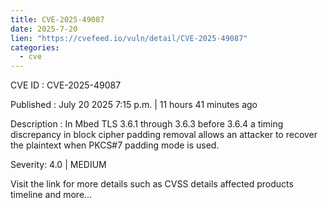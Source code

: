 ```yaml
--- 
title: CVE-2025-49087
date: 2025-7-20
lien: "https://cvefeed.io/vuln/detail/CVE-2025-49087"
categories:
  - cve
---
```


CVE ID : CVE-2025-49087

Published :  July 20
2025
7:15 p.m. | 11 hours
41 minutes ago

Description : In Mbed TLS 3.6.1 through 3.6.3 before 3.6.4
a timing discrepancy in block cipher padding removal allows an attacker to recover the plaintext when PKCS#7 padding mode is used.

Severity: 4.0 | MEDIUM

Visit the link for more details
such as CVSS details
affected products
timeline
and more...
